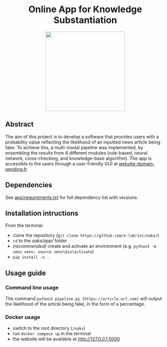 <h1 align="center">Online App for Knowledge Substantiation</h2>
<div style="text-align:center"><img width="250" src=https://github.com/e-lubrini/fake-news-detector/blob/main/img/logos/logo_g.png /></div>

## Abstract
The aim of this project is to develop a software that provides users with a probability value reflecting the likelihood of an inputted news article being fake. To achieve this, a multi-modal pipeline was implemented, by ensembling the results from 4 different modules (rule-based, neural network, cross-checking, and knowledge-base algorithm). The app is accessible to the users through a user-friendly GUI at [website-domain-pending.fr](website.com).

## Dependencies
See [app/requirements.txt](https://raw.githubusercontent.com/e-lubrini/oaks/main/app/requirements.txt) for full dependency list with versions.

## Installation intructions
From the terminal:
- clone the repository (`git clone https://github.com/e-lubrini/oaks/`)
- `cd` to the _oaks/app/_ folder
- _(recommended)_ create and activate an environment
  (e.g. `python3 -m venv venv; source venv\bin\activate`)
- `pip install -e .`

## Usage guide
### Command line usage
The command `python3 pipeline.py [https://article_url.com]` will output the likelihood of the article being fake, in the form of a percentage. 

### Docker usage
- switch to the root directory (`/oaks`)
- run `docker compose up` in the terminal
- the website will be available at http://127.0.0.1:5000

